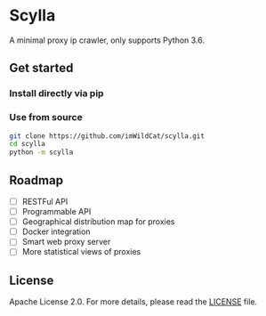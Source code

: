 Scylla
===

A minimal proxy ip crawler, only supports Python 3.6.

## Get started

### Install directly via pip

### Use from source

```bash
git clone https://github.com/imWildCat/scylla.git
cd scylla
python -m scylla
```

## Roadmap

- [ ] RESTFul API
- [ ] Programmable API
- [ ] Geographical distribution map for proxies
- [ ] Docker integration
- [ ] Smart web proxy server
- [ ] More statistical views of proxies

## License

Apache License 2.0. For more details, please read the [LICENSE](./LICENSE) file.
